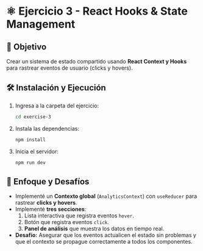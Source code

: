 # ⚛️ Ejercicio 3 - React Hooks & State Management

## 🚀 Objetivo

Crear un sistema de estado compartido usando **React Context y Hooks** para rastrear eventos de
usuario (clicks y hovers).

## 🛠️ Instalación y Ejecución

1. Ingresa a la carpeta del ejercicio:

   ```bash
   cd exercise-3
   ```

2. Instala las dependencias:
   ```bash
   npm install
   ```
3. Inicia el servidor:
   ```bash
   npm run dev
   ```

## 📌 Enfoque y Desafíos

- Implementé un **Contexto global** (`AnalyticsContext`) con `useReducer` para rastrear **clicks y
  hovers**.
- Implementé **tres secciones**:
  1. Lista interactiva que registra eventos `hover`.
  2. Botón que registra eventos `click`.
  3. **Panel de análisis** que muestra los datos en tiempo real.
- **Desafío:** Asegurar que los eventos actualicen el estado sin problemas y que el contexto se
  propague correctamente a todos los componentes.
